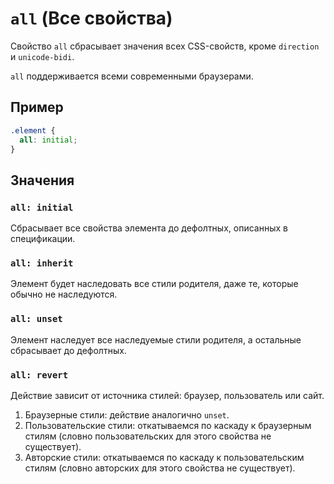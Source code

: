 # `all` (Все свойства)

Свойство `all` сбрасывает значения всех CSS-свойств, кроме `direction` и `unicode-bidi`.

`all` поддерживается всеми современными браузерами.

## Пример

```css
.element {
  all: initial;
}
```

## Значения

### `all: initial`

Cбрасывает все свойства элемента до дефолтных, описанных в спецификации.

### `all: inherit`

Элемент будет наследовать все стили родителя, даже те, которые обычно не наследуются.

### `all: unset`

Элемент наследует все наследуемые стили родителя, а остальные сбрасывает до дефолтных.

### `all: revert`

Действие зависит от источника стилей: браузер, пользователь или сайт.

1. Браузерные стили: действие аналогично `unset`.
2. Пользовательские стили: откатываемся по каскаду к браузерным стилям (словно пользовательских для этого свойства не существует).
3. Авторские стили: откатываемся по каскаду к пользовательским стилям (словно авторских для этого свойства не существует).

